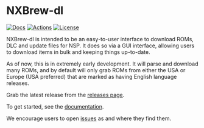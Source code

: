 # NXBrew-dl

[![Docs](https://readthedocs.org/projects/nxbrew-dl/badge/?version=latest&style=flat-square)](https://nxbrew-dl.readthedocs.io/en/latest/)
[![Actions](https://img.shields.io/github/actions/workflow/status/bbtufty/nxbrew-dl/build.yaml?branch=main&style=flat-square)](https://github.com/bbtufty/nxbrew-dl/actions)
[![License](https://img.shields.io/badge/license-GNUv3-blue.svg?label=License&style=flat-square)](LICENSE)

NXBrew-dl is intended to be an easy-to-user interface to download ROMs, DLC and update files for NSP. It does so via
a GUI interface, allowing users to download items in bulk and keeping things up-to-date.

As of now, this is in extremely early development. It will parse and download many ROMs, and by default will only
grab ROMs from either the USA or Europe (USA preferred) that are marked as having English language releases.

Grab the latest release from the [releases page](https://github.com/bbtufty/nxbrew-dl/releases). 

To get started, see the [documentation](https://nxbrew-dl.readthedocs.io/en/latest/).

We encourage users to open [issues](https://github.com/bbtufty/nxbrew-dl/issues>) as and where they find them.